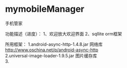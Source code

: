 # mymobileManager
手机管家

功能描述（进度）：
1、欢迎放大欢迎界面
2、sqllite  orm框架









所用框架：
 1.android-async-http-1.4.8.jar     网络库   http://www.oschina.net/p/android-async-http   <br />
 2.universal-image-loader-1.9.5.jar 图片缓存库   <br />
 3.


